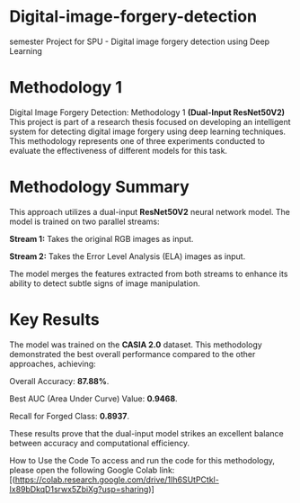 # Digital-image-forgery-detection
semester Project for SPU - Digital image forgery detection using Deep Learning

# Methodology 1
Digital Image Forgery Detection: Methodology 1 **(Dual-Input ResNet50V2)**
This project is part of a research thesis focused on developing an intelligent system for detecting digital image forgery using deep learning techniques. This methodology represents one of three experiments conducted to evaluate the effectiveness of different models for this task.

# Methodology Summary
This approach utilizes a dual-input **ResNet50V2** neural network model. The model is trained on two parallel streams:

**Stream 1:** Takes the original RGB images as input.

**Stream 2:** Takes the Error Level Analysis (ELA) images as input.

The model merges the features extracted from both streams to enhance its ability to detect subtle signs of image manipulation.

# Key Results
The model was trained on the **CASIA 2.0** dataset. This methodology demonstrated the best overall performance compared to the other approaches, achieving:

Overall Accuracy: **87.88%**.

Best AUC (Area Under Curve) Value: **0.9468**.

Recall for Forged Class: **0.8937**.

These results prove that the dual-input model strikes an excellent balance between accuracy and computational efficiency.

How to Use the Code
To access and run the code for this methodology, please open the following Google Colab link:
[(https://colab.research.google.com/drive/1Ih6SUtPCtkl-Ix89bDkqD1srwx5ZbiXg?usp=sharing)]

